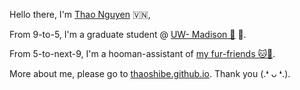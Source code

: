 Hello there, I'm [Thao Nguyen](https://thaoshibe.github.io) 🇻🇳,

From 9-to-5, I'm a graduate student @ [UW- Madison 🦡](https://www.cs.wisc.edu/) 🧐.

From 5-to-next-9, I'm a hooman-assistant of [my fur-friends 🐱🐶](https://www.instagram.com/avoshibe/).

More about me, please go to [thaoshibe.github.io](https://thaoshibe.github.io). Thank you (.❛ ᴗ ❛.).
